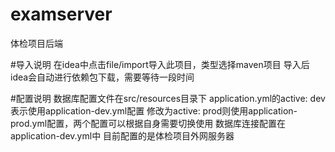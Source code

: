 # examserver
体检项目后端

#导入说明
在idea中点击file/import导入此项目，类型选择maven项目
导入后idea会自动进行依赖包下载，需要等待一段时间

#配置说明
数据库配置文件在src/resources目录下
application.yml的active: dev表示使用application-dev.yml配置
修改为active: prod则使用application-prod.yml配置，两个配置可以根据自身需要切换使用
数据库连接配置在application-dev.yml中
目前配置的是体检项目外网服务器